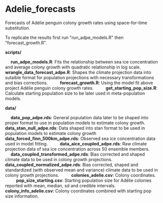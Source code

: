 # Adelie_forecasts

Forecasts of Adélie penguin colony growth rates using space-for-time substitution.

To replicate the results first run "run_adpe_models.R" then "forecast_growth.R".

**scripts/**

&emsp; **run_adpe_models.R**: Fits the relationship between sea ice concentration and average colony growth with quadratic relationship in log scale.
&emsp;
&emsp; **wrangle_data_forecast_adpe.R**: Shapes the climate projection data into sutaible format for population projections with necessary transformations and bias corrections.
&emsp;
&emsp; **forecast_growth.R**: Using the model fit above project Adélie penguin colony growth rates.
&emsp;
&emsp; **get_starting_pop_size.R**: Calculate starting population size to be later used in meta-population models.

**data/**

&emsp; **data_pop_adpe.rds**: General population data later to be shaped into proper format to use in population models to estimate colony growth.
&emsp;
&emsp; **data_stan_null_adpe.rds**: Data shaped into stan format to be used in population models to estimate colony growth 
&emsp;
&emsp; **data_forced_finn_500km_adpe.rds**: Observed sea ice concentration data used in model fitting.
&emsp;
&emsp; **data_aice_coupled_adpe.rds**: Raw climate projection data of sea ice concentration across 50 ensemble members.
&emsp;
&emsp; **data_coupled_transformed_adpe.rds**: Bias corrected and shaped climate data to be used in colony growth projections.
&emsp;
&emsp; **data_coupled_normalized_adpe.rds**: Bias corrected, shaped and standardized (with observed mean and variance) climate data to be used in colony growth projections.
&emsp;
&emsp; **colonies_adelie.csv**: Colony coordinates.
&emsp;
&emsp; **pop_size_starting.csv**: Starting population size for Adélie colonies reported with mean, median, sd and credible intervals.
&emsp;
&emsp; **colony_info_adelie.csv**: Colony coordinates combined with starting pop size information.


